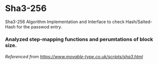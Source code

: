 # Sha3-256
Sha3-256 Algorithm Implementation and Interface to check Hash/Salted-Hash for the passwod entry.

### Analyzed step-mapping functions and perumtations of block size. 

###### Referenced from https://www.movable-type.co.uk/scripts/sha3.html
